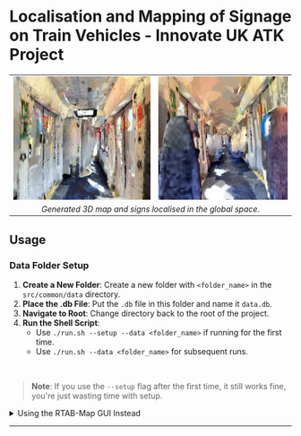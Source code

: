 # Localisation and Mapping of Signage on Train Vehicles - Innovate UK ATK Project

<table>
  <tr>
    <td align="center">
      <img src="readme_img/gold_std_map.png" height="220"/>
    </td>
    <td align="center">
      <img src="readme_img/seating_map.png" height="220"/>
    </td>
  </tr>
  <tr>
    <td colspan="2" align="center">
      <em>Generated 3D map and signs localised in the global space.</em>
    </td>
  </tr>
</table>


## Usage

### Data Folder Setup

1. **Create a New Folder**: Create a new folder with `<folder_name>` in the `src/common/data` directory.
2. **Place the .db File**: Put the `.db` file in this folder and name it `data.db`.
3. **Navigate to Root**: Change directory back to the root of the project.
4. **Run the Shell Script**:
    - Use `./run.sh --setup --data <folder_name>` if running for the first time.
    - Use `./run.sh --data <folder_name>` for subsequent runs.

<br />

> **Note**: If you use the `--setup` flag after the first time, it still works fine, you're just wasting time with setup.

<details>
    <summary>Using the RTAB-Map GUI Instead</summary>

    You can also use the RTAB-Map GUI to do this manually.

    cd src/common/data/<folder_name>

    Extract Point Cloud
    -------------------------------
    rtabmap-databaseViewer data.db
    Yes
    File -> Export 3D map
    Save

    Extract Pose
    -------------------------------
    File -> Export Poses
    Maps graph (see Graph View)
    Camera

</details>

---
